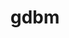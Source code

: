 ---
title: "gdbm"
layout: cache
categories: [package, develop-2023-05-21]
meta: {"versions": ["1.23"], "compilers": ["gcc@=11.1.0", "gcc@=11.3.0", "gcc@=12.1.0", "gcc@=12.3.0", "gcc@=7.3.1", "gcc@=7.5.0", "intel@=2021.9.0", "oneapi@=2023.0.0"], "oss": ["amzn2", "ubuntu18.04", "ubuntu20.04", "ubuntu22.04"], "platforms": ["linux"], "targets": ["aarch64", "neoverse_n1", "neoverse_v1", "ppc64le", "skylake_avx512", "x86_64", "x86_64_v3"], "stacks": ["aws-ahug", "aws-ahug-aarch64", "aws-isc", "aws-isc-aarch64", "aws-pcluster-icelake", "aws-pcluster-neoverse_n1", "aws-pcluster-neoverse_v1", "aws-pcluster-skylake", "build_systems", "data-vis-sdk", "e4s", "e4s-oneapi", "e4s-power", "gpu-tests", "ml-linux-x86_64-cpu", "ml-linux-x86_64-cuda", "ml-linux-x86_64-rocm", "radiuss", "radiuss-aws", "radiuss-aws-aarch64", "root", "tutorial"], "num_specs": 12, "num_specs_by_stack": {"aws-ahug-aarch64": 2, "aws-isc-aarch64": 2, "aws-pcluster-neoverse_n1": 2, "radiuss-aws-aarch64": 2, "aws-pcluster-neoverse_v1": 2, "root": 12, "aws-ahug": 1, "aws-pcluster-icelake": 3, "radiuss-aws": 1, "aws-isc": 1, "aws-pcluster-skylake": 3, "radiuss": 1, "build_systems": 1, "e4s-power": 1, "e4s": 1, "gpu-tests": 1, "data-vis-sdk": 1, "e4s-oneapi": 1, "ml-linux-x86_64-rocm": 1, "ml-linux-x86_64-cuda": 1, "ml-linux-x86_64-cpu": 1, "tutorial": 2}}
spec_details: [{"hash": "evfzceho6767mmvpsrmgnxk65tusuo22", "compiler": "gcc@=7.3.1", "versions": ["1.23"], "os": "amzn2", "platform": "linux", "target": "aarch64", "variants": ["build_system=autotools"], "stacks": ["aws-ahug-aarch64", "aws-isc-aarch64", "aws-pcluster-neoverse_n1", "radiuss-aws-aarch64", "aws-pcluster-neoverse_v1", "root"], "size": "-", "tarball": "https://binaries.spack.io/releases/develop-2023-05-21/build_cache/linux-amzn2-aarch64/gcc-7.3.1/gdbm-1.23/linux-amzn2-aarch64-gcc-7.3.1-gdbm-1.23-evfzceho6767mmvpsrmgnxk65tusuo22.spack"}, {"hash": "2rg6cjqkuq3awd4twcwdl3xvjvwhr4rn", "compiler": "gcc@=7.3.1", "versions": ["1.23"], "os": "amzn2", "platform": "linux", "target": "neoverse_n1", "variants": ["build_system=autotools"], "stacks": ["aws-isc-aarch64", "radiuss-aws-aarch64", "aws-ahug-aarch64", "root"], "size": "-", "tarball": "https://binaries.spack.io/releases/develop-2023-05-21/build_cache/linux-amzn2-neoverse_n1/gcc-7.3.1/gdbm-1.23/linux-amzn2-neoverse_n1-gcc-7.3.1-gdbm-1.23-2rg6cjqkuq3awd4twcwdl3xvjvwhr4rn.spack"}, {"hash": "7aefj7eqjh7xzkzyufebsx7takpumhet", "compiler": "gcc@=7.3.1", "versions": ["1.23"], "os": "amzn2", "platform": "linux", "target": "x86_64_v3", "variants": ["build_system=autotools"], "stacks": ["aws-ahug", "aws-pcluster-icelake", "radiuss-aws", "aws-isc", "aws-pcluster-skylake", "root"], "size": "-", "tarball": "https://binaries.spack.io/releases/develop-2023-05-21/build_cache/linux-amzn2-x86_64_v3/gcc-7.3.1/gdbm-1.23/linux-amzn2-x86_64_v3-gcc-7.3.1-gdbm-1.23-7aefj7eqjh7xzkzyufebsx7takpumhet.spack"}, {"hash": "4ohhvgcvgbkbyv22ed73o347mnzryfdk", "compiler": "gcc@=12.3.0", "versions": ["1.23"], "os": "amzn2", "platform": "linux", "target": "neoverse_v1", "variants": ["build_system=autotools"], "stacks": ["aws-pcluster-neoverse_v1", "aws-pcluster-neoverse_n1", "root"], "size": "-", "tarball": "https://binaries.spack.io/releases/develop-2023-05-21/build_cache/linux-amzn2-neoverse_v1/gcc-12.3.0/gdbm-1.23/linux-amzn2-neoverse_v1-gcc-12.3.0-gdbm-1.23-4ohhvgcvgbkbyv22ed73o347mnzryfdk.spack"}, {"hash": "jhjwcjlrb2p7telt3iixujnhyxg4s6ar", "compiler": "gcc@=12.3.0", "versions": ["1.23"], "os": "amzn2", "platform": "linux", "target": "skylake_avx512", "variants": ["build_system=autotools"], "stacks": ["aws-pcluster-skylake", "root", "aws-pcluster-icelake"], "size": "-", "tarball": "https://binaries.spack.io/releases/develop-2023-05-21/build_cache/linux-amzn2-skylake_avx512/gcc-12.3.0/gdbm-1.23/linux-amzn2-skylake_avx512-gcc-12.3.0-gdbm-1.23-jhjwcjlrb2p7telt3iixujnhyxg4s6ar.spack"}, {"hash": "aui5jq6t3de7gz3seljh5tt23x6avm2h", "compiler": "intel@=2021.9.0", "versions": ["1.23"], "os": "amzn2", "platform": "linux", "target": "skylake_avx512", "variants": ["build_system=autotools"], "stacks": ["aws-pcluster-skylake", "root", "aws-pcluster-icelake"], "size": "-", "tarball": "https://binaries.spack.io/releases/develop-2023-05-21/build_cache/linux-amzn2-skylake_avx512/intel-2021.9.0/gdbm-1.23/linux-amzn2-skylake_avx512-intel-2021.9.0-gdbm-1.23-aui5jq6t3de7gz3seljh5tt23x6avm2h.spack"}, {"hash": "777vdloqimmcds2deo6jbkmfinw4zxdq", "compiler": "gcc@=7.5.0", "versions": ["1.23"], "os": "ubuntu18.04", "platform": "linux", "target": "x86_64_v3", "variants": ["build_system=autotools"], "stacks": ["radiuss", "root", "build_systems"], "size": "-", "tarball": "https://binaries.spack.io/releases/develop-2023-05-21/build_cache/linux-ubuntu18.04-x86_64_v3/gcc-7.5.0/gdbm-1.23/linux-ubuntu18.04-x86_64_v3-gcc-7.5.0-gdbm-1.23-777vdloqimmcds2deo6jbkmfinw4zxdq.spack"}, {"hash": "bxlwnbzyowe2vjqttd5k4fp7e2lg3jqh", "compiler": "gcc@=11.1.0", "versions": ["1.23"], "os": "ubuntu20.04", "platform": "linux", "target": "ppc64le", "variants": ["build_system=autotools"], "stacks": ["root", "e4s-power"], "size": "-", "tarball": "https://binaries.spack.io/releases/develop-2023-05-21/build_cache/linux-ubuntu20.04-ppc64le/gcc-11.1.0/gdbm-1.23/linux-ubuntu20.04-ppc64le-gcc-11.1.0-gdbm-1.23-bxlwnbzyowe2vjqttd5k4fp7e2lg3jqh.spack"}, {"hash": "7nodfdf2ugxiy2f6qselz6eq6ihmt2fj", "compiler": "gcc@=11.1.0", "versions": ["1.23"], "os": "ubuntu20.04", "platform": "linux", "target": "x86_64_v3", "variants": ["build_system=autotools"], "stacks": ["e4s", "root", "gpu-tests", "data-vis-sdk"], "size": "-", "tarball": "https://binaries.spack.io/releases/develop-2023-05-21/build_cache/linux-ubuntu20.04-x86_64_v3/gcc-11.1.0/gdbm-1.23/linux-ubuntu20.04-x86_64_v3-gcc-11.1.0-gdbm-1.23-7nodfdf2ugxiy2f6qselz6eq6ihmt2fj.spack"}, {"hash": "xhdzgnxg67t3ntycxkw6obi5s6ebu7ce", "compiler": "oneapi@=2023.0.0", "versions": ["1.23"], "os": "ubuntu20.04", "platform": "linux", "target": "x86_64", "variants": ["build_system=autotools"], "stacks": ["e4s-oneapi", "root"], "size": "-", "tarball": "https://binaries.spack.io/releases/develop-2023-05-21/build_cache/linux-ubuntu20.04-x86_64/oneapi-2023.0.0/gdbm-1.23/linux-ubuntu20.04-x86_64-oneapi-2023.0.0-gdbm-1.23-xhdzgnxg67t3ntycxkw6obi5s6ebu7ce.spack"}, {"hash": "ba4juc3qtagyyn5vkmuxzentr6qrtzmr", "compiler": "gcc@=11.3.0", "versions": ["1.23"], "os": "ubuntu22.04", "platform": "linux", "target": "x86_64_v3", "variants": ["build_system=autotools"], "stacks": ["ml-linux-x86_64-rocm", "ml-linux-x86_64-cuda", "ml-linux-x86_64-cpu", "tutorial", "root"], "size": "-", "tarball": "https://binaries.spack.io/releases/develop-2023-05-21/build_cache/linux-ubuntu22.04-x86_64_v3/gcc-11.3.0/gdbm-1.23/linux-ubuntu22.04-x86_64_v3-gcc-11.3.0-gdbm-1.23-ba4juc3qtagyyn5vkmuxzentr6qrtzmr.spack"}, {"hash": "febzyvzsp7pmgmtyla3sh27cgtmfrccg", "compiler": "gcc@=12.1.0", "versions": ["1.23"], "os": "ubuntu22.04", "platform": "linux", "target": "x86_64_v3", "variants": ["build_system=autotools"], "stacks": ["tutorial", "root"], "size": "-", "tarball": "https://binaries.spack.io/releases/develop-2023-05-21/build_cache/linux-ubuntu22.04-x86_64_v3/gcc-12.1.0/gdbm-1.23/linux-ubuntu22.04-x86_64_v3-gcc-12.1.0-gdbm-1.23-febzyvzsp7pmgmtyla3sh27cgtmfrccg.spack"}]
---